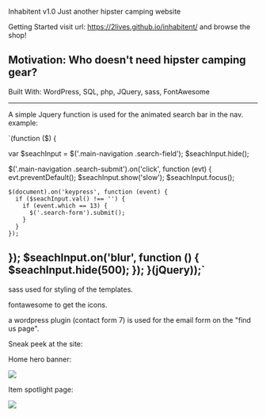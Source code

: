 Inhabitent v1.0
Just another hipster camping website

Getting Started
visit url: https://2lives.github.io/inhabitent/ and browse the shop!

Motivation:
Who doesn't need hipster camping gear?
-----------------------------------------------------------------

Built With:
WordPress,
SQL,
php,
JQuery,
sass,
FontAwesome

-----------------------------------------------------------------
A simple Jquery function is  used for the animated search bar in the nav.
example:

`(function ($) {

  var $seachInput = $('.main-navigation .search-field');
  $seachInput.hide();

  $('.main-navigation .search-submit').on('click', function (evt) {
    evt.preventDefault();
    $seachInput.show('slow');
    $seachInput.focus();

    $(document).on('keypress', function (event) {
      if ($seachInput.val() !== '') {
        if (event.which == 13) {
          $('.search-form').submit();
        }
      }
    });  
  });
  $seachInput.on('blur', function () {
    $seachInput.hide(500);
  });
}(jQuery));`
-----------------------------------------------------------------

sass used for styling of the templates.

fontawesome to get the icons.

a wordpress plugin (contact form 7) is used for the email form on the "find us page".

Sneak peek at the site: 

Home hero banner:

<img src="Images/FireShot Capture 11 - inhabitent - http___localhost_3000_project4_.png">


Item spotlight page: 

<img src="Images/FireShot Capture 12 - Ceramic Mug – inhabitent - http___localhost_3000_project4_product_ceramic-mug_.png">
